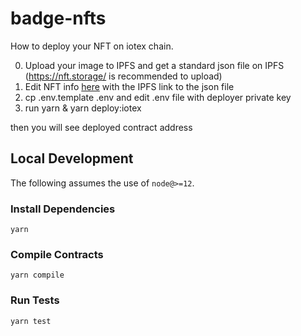 # badge-nfts

How to deploy your NFT on iotex chain.

0. Upload your image to IPFS and get a standard json file on IPFS (https://nft.storage/ is recommended to upload)
1. Edit NFT info [here](/deploy/Deploy-BatchMintBadge.js#L11-L13)  with the IPFS link to the json file
2. cp .env.template .env and edit .env file with deployer private key
3. run yarn & yarn deploy:iotex

then you will see deployed contract address

## Local Development

The following assumes the use of `node@>=12`.

### Install Dependencies

`yarn`

### Compile Contracts

`yarn compile`

### Run Tests

`yarn test`
